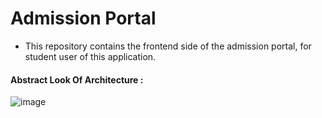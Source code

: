 # Admission Portal
- This repository contains the frontend side of the admission portal, for student user of this application. 

#### Abstract Look Of Architecture :
![image](https://user-images.githubusercontent.com/59203865/153623874-c63fd684-c51f-41e7-9e6d-f4a4acaa7345.png)

